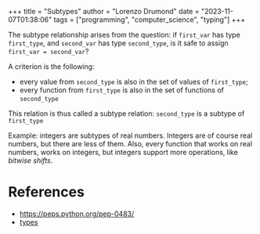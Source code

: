 +++
title = "Subtypes"
author = "Lorenzo Drumond"
date = "2023-11-07T01:38:06"
tags = ["programming",  "computer_science",  "typing"]
+++



The subtype relationship arises from the question: if `first_var` has type `first_type`, and `second_var` has type `second_type`, is it safe to assign `first_var = second_var`?

A criterion is the following:
- every value from `second_type` is also in the set of values of `first_type`;
- every function from `first_type` is also in the set of functions of `second_type`

This relation is thus called a subtype relation: `second_type` is a subtype of `first_type`

Example: integers are subtypes of real numbers. Integers are of course real numbers, but there are less of them. Also, every function that works on real numbers, works on integers, but integers support more operations, like _bitwise shifts_.

# References
- https://peps.python.org/pep-0483/
- [types](/wiki/types/)
